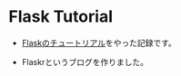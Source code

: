# Flask Tutorial

* [Flaskのチュートリアル](http://flask.pocoo.org/docs/0.12/tutorial/)をやった記録です。

* Flaskrというブログを作りました。
